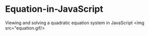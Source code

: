 # Equation-in-JavaScript
Viewing and solving a quadratic equation system in JavaScript
<img src="equation.gif/>
